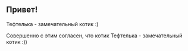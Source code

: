 ## Привет!

Тефтелька - замечательный котик :)

Совершенно с этим согласен, что котик Тефтелька - замечательный котик :))
